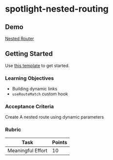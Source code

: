 # spotlight-nested-routing

## Demo

[Nested Router](https://nested-routing.netlify.app/)

## Getting Started

Use [this template](https://github.com/alchemycodelab/spotlight-nested-routing) to get started.

### Learning Objectives

- Building dynamic links
- `useRouteMatch` custom hook 

### Acceptance Criteria

Create A nested route using dynamic parameters

### Rubric

| Task | Points |
| --   | --     |
| Meaningful Effort | 10  |
